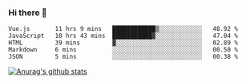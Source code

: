 ### Hi there 👋



<!--
**webB1an/webB1an** is a ✨ _special_ ✨ repository because its `README.md` (this file) appears on your GitHub profile.

Here are some ideas to get you started:

- 🔭 I’m currently working on ...
- 🌱 I’m currently learning ...
- 👯 I’m looking to collaborate on ...
- 🤔 I’m looking for help with ...
- 💬 Ask me about ...
- 📫 How to reach me: ...
- 😄 Pronouns: ...
- ⚡ Fun fact: ...
-->

<!--START_SECTION:waka-->
```text
Vue.js       11 hrs 9 mins   ████████████▒░░░░░░░░░░░░   48.92 % 
JavaScript   10 hrs 43 mins  ███████████▓░░░░░░░░░░░░░   47.04 % 
HTML         39 mins         ▓░░░░░░░░░░░░░░░░░░░░░░░░   02.89 % 
Markdown     6 mins          ░░░░░░░░░░░░░░░░░░░░░░░░░   00.50 % 
JSON         5 mins          ░░░░░░░░░░░░░░░░░░░░░░░░░   00.38 % 
```
<!--END_SECTION:waka-->


[![Anurag's github stats](https://github-readme-stats.vercel.app/api?username=webB1an&show_icons=true&theme=radical)](https://github.com/anuraghazra/github-readme-stats)

